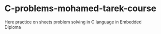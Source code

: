 # C-problems-mohamed-tarek-course
Here practice on sheets problem solving in C language in Embedded Diploma 
